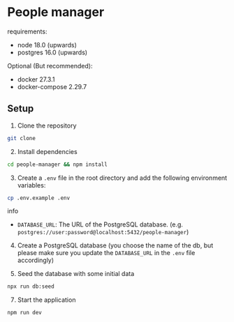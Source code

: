 # People manager

requirements:
- node 18.0 (upwards)
- postgres 16.0 (upwards)

Optional (But recommended):
- docker 27.3.1
- docker-compose 2.29.7

## Setup
1. Clone the repository
```bash
git clone 
```
2. Install dependencies
```bash
cd people-manager && npm install
```
3. Create a `.env` file in the root directory and add the following environment variables:
```bash
cp .env.example .env
```
info
- `DATABASE_URL`: The URL of the PostgreSQL database. (e.g. `postgres://user:password@localhost:5432/people-manager`)

4. Create a PostgreSQL database (you choose the name of the db, but please make sure you update the `DATABASE_URL` in the `.env` file accordingly)

6. Seed the database with some initial data
```bash
npx run db:seed
```
7. Start the application
```bash
npm run dev
```

